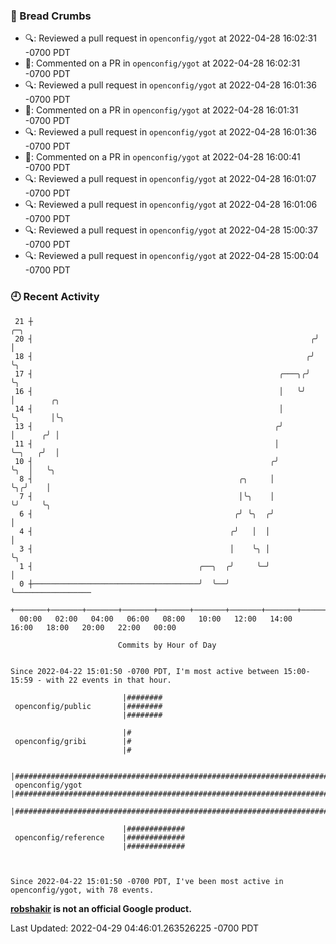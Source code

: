 ### 🍞 Bread Crumbs

 * 🔍: Reviewed a pull request in  `openconfig/ygot` at 2022-04-28 16:02:31 -0700 PDT
 * 💬: Commented on a PR in  `openconfig/ygot` at 2022-04-28 16:02:31 -0700 PDT
 * 🔍: Reviewed a pull request in  `openconfig/ygot` at 2022-04-28 16:01:36 -0700 PDT
 * 💬: Commented on a PR in  `openconfig/ygot` at 2022-04-28 16:01:31 -0700 PDT
 * 🔍: Reviewed a pull request in  `openconfig/ygot` at 2022-04-28 16:01:36 -0700 PDT
 * 💬: Commented on a PR in  `openconfig/ygot` at 2022-04-28 16:00:41 -0700 PDT
 * 🔍: Reviewed a pull request in  `openconfig/ygot` at 2022-04-28 16:01:07 -0700 PDT
 * 🔍: Reviewed a pull request in  `openconfig/ygot` at 2022-04-28 16:01:06 -0700 PDT
 * 🔍: Reviewed a pull request in  `openconfig/ygot` at 2022-04-28 15:00:37 -0700 PDT
 * 🔍: Reviewed a pull request in  `openconfig/ygot` at 2022-04-28 15:00:04 -0700 PDT

### 🕘 Recent Activity
```
 21 ┼                                                               ╭─╮
 20 ┤                                                              ╭╯ │
 18 ┤                                                             ╭╯  ╰╮
 17 ┤                                                       ╭───╮╭╯    ╰╮
 16 ┤                                                       │   ╰╯      │        ╭╮
 14 ┤                                                       │           ╰╮       │╰╮
 13 ┤                                                      ╭╯            │      ╭╯ │
 11 ┤                                                      │             ╰─╮   ╭╯  │
 10 ┤                                                     ╭╯               ╰╮  │   ╰╮
  8 ┤                                              ╭╮     │                 ╰╮╭╯    │
  7 ┤                                              │╰╮    │                  ╰╯     ╰╮
  6 ┤                                             ╭╯ ╰╮  ╭╯                          │
  4 ┤                                            ╭╯   │  │                           │
  3 ┤                                            │    ╰╮ │                           ╰╮
  1 ┤                                     ╭──╮  ╭╯     ╰─╯                            │
  0 ┼─────────────────────────────────────╯  ╰──╯                                     ╰─────────────────
    +───────+───────+───────+───────+───────+───────+───────+───────+───────+───────+───────+───────+────
  00:00   02:00   04:00   06:00   08:00   10:00   12:00   14:00   16:00   18:00   20:00   22:00   00:00   

						Commits by Hour of Day


Since 2022-04-22 15:01:50 -0700 PDT, I'm most active between 15:00-15:59 - with 22 events in that hour.

```



```
                         |########
 openconfig/public       |########
                         |########

                         |#
 openconfig/gribi        |#
                         |#

                         |##############################################################################
 openconfig/ygot         |##############################################################################
                         |##############################################################################

                         |#############
 openconfig/reference    |#############
                         |#############



Since 2022-04-22 15:01:50 -0700 PDT, I've been most active in openconfig/ygot, with 78 events.

```
**[robshakir](mailto:robjs@google.com) is not an official Google product.**  


Last Updated: 2022-04-29 04:46:01.263526225 -0700 PDT
